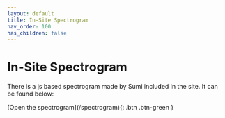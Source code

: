```yaml
---
layout: default
title: In-Site Spectrogram
nav_order: 100
has_children: false
---
```

# In-Site Spectrogram
There is a js based spectrogram made by Sumi included in the site. It can be found below:

<span class="fs-8">
[Open the spectrogram](/spectrogram){: .btn .btn-green }
</span>
